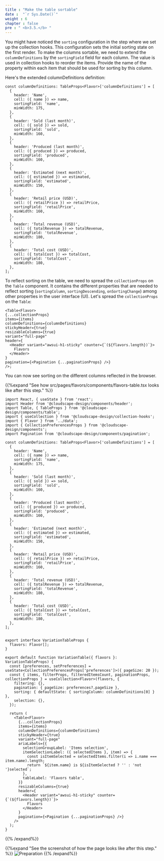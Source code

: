 ```yaml
---
title : "Make the table sortable"
date :  "`r Sys.Date()`" 
weight : 6 
chapter : false
pre : " <b>3.5.</b> "
---
```

You might have noticed the ``sorting`` configuration in the step where we set up the collection hooks. This configuration sets the initial sorting state on the first render. To make the columns sortable, we need to extend the ``columnDefinitions`` by the ``sortingField`` field for each column. The value is used in collection hooks to reorder the items. Provide the name of the property within each item that should be used for sorting by this column.

Here's the extended columnDefinitions definition:

  ```
  const columnDefinitions: TableProps<Flavor>['columnDefinitions'] = [
    {
      header: 'Name',
      cell: ({ name }) => name,
      sortingField: 'name',
      minWidth: 175,
    },
    {
      header: 'Sold (last month)',
      cell: ({ sold }) => sold,
      sortingField: 'sold',
      minWidth: 160,
    },
    {
      header: 'Produced (last month)',
      cell: ({ produced }) => produced,
      sortingField: 'produced',
      minWidth: 160,
    },
    {
      header: 'Estimated (next month)',
      cell: ({ estimated }) => estimated,
      sortingField: 'estimated',
      minWidth: 150,
    },
    {
      header: 'Retail price (USD)',
      cell: ({ retailPrice }) => retailPrice,
      sortingField: 'retailPrice',
      minWidth: 160,
    },
    {
      header: 'Total revenue (USD)',
      cell: ({ totalRevenue }) => totalRevenue,
      sortingField: 'totalRevenue',
      minWidth: 180,
    },
    {
      header: 'Total cost (USD)',
      cell: ({ totalCost }) => totalCost,
      sortingField: 'totalCost',
      minWidth: 180,
    },
  ];

  ```

To reflect sorting on the table, we need to spread the ``collectionProps`` on the ``Table`` component. It contains the different properties that are needed to reflect sorting (``sortingColumn``, ``sortingDescending``, ``onSortingChange``) among other properties in the user interface (UI). Let's spread the ``collectionProps`` on the ``Table``:
  ```
  <Table<Flavor>
  {...collectionProps}
  items={items}
  columnDefinitions={columnDefinitions}
  stickyHeader={true}
  resizableColumns={true}
  variant="full-page"
  header={
    <Header variant="awsui-h1-sticky" counter={`(${flavors.length})`}>
      Flavors
    </Header>
  }
  pagination={<Pagination {...paginationProps} />}
/>;

  ```

You can now see sorting on the different columns reflected in the browser.

{{%expand "See how src/pages/flavors/components/flavors-table.tsx looks like after this step." %}}
```
import React, { useState } from 'react';
import Header from '@cloudscape-design/components/header';
import Table, { TableProps } from '@cloudscape-design/components/table';
import { useCollection } from '@cloudscape-design/collection-hooks';
import { Flavor } from '../data';
import { CollectionPreferencesProps } from '@cloudscape-design/components';
import Pagination from '@cloudscape-design/components/pagination';

const columnDefinitions: TableProps<Flavor>['columnDefinitions'] = [
  {
    header: 'Name',
    cell: ({ name }) => name,
    sortingField: 'name',
    minWidth: 175,
  },
  {
    header: 'Sold (last month)',
    cell: ({ sold }) => sold,
    sortingField: 'sold',
    minWidth: 160,
  },
  {
    header: 'Produced (last month)',
    cell: ({ produced }) => produced,
    sortingField: 'produced',
    minWidth: 160,
  },
  {
    header: 'Estimated (next month)',
    cell: ({ estimated }) => estimated,
    sortingField: 'estimated',
    minWidth: 150,
  },
  {
    header: 'Retail price (USD)',
    cell: ({ retailPrice }) => retailPrice,
    sortingField: 'retailPrice',
    minWidth: 160,
  },
  {
    header: 'Total revenue (USD)',
    cell: ({ totalRevenue }) => totalRevenue,
    sortingField: 'totalRevenue',
    minWidth: 180,
  },
  {
    header: 'Total cost (USD)',
    cell: ({ totalCost }) => totalCost,
    sortingField: 'totalCost',
    minWidth: 180,
  },
];


export interface VariationTableProps {
  flavors: Flavor[];
}

export default function VariationTable({ flavors }: VariationTableProps) {
  const [preferences, setPreferences] = useState<CollectionPreferencesProps['preferences']>({ pageSize: 20 });
  const { items, filterProps, filteredItemsCount, paginationProps, collectionProps } = useCollection<Flavor>(flavors, {
    filtering: {},
    pagination: { pageSize: preferences?.pageSize },
    sorting: { defaultState: { sortingColumn: columnDefinitions[0] } },
    selection: {},
  });

  return (
    <Table<Flavor>
      {...collectionProps}
      items={items}
      columnDefinitions={columnDefinitions}
      stickyHeader={true}
      variant="full-page"
      ariaLabels={{
        selectionGroupLabel: 'Items selection',
        itemSelectionLabel: ({ selectedItems }, item) => {
          const isItemSelected = selectedItems.filter(i => i.name === item.name).length;
          return `${item.name} is ${isItemSelected ? '' : 'not '}selected`;
        },
        tableLabel: 'Flavors table',
      }}
      resizableColumns={true}
      header={
        <Header variant="awsui-h1-sticky" counter={`(${flavors.length})`}>
          Flavors
        </Header>
      }
      pagination={<Pagination {...paginationProps} />}
    />
  );
}
```
{{% /expand%}}

{{%expand "See the screenshot of how the page looks like after this step." %}}
![Preparation](/images/17.png?false&width=90pc)
{{% /expand%}}
